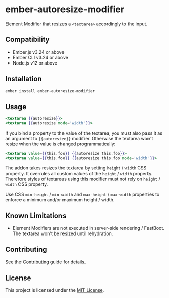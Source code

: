 ember-autoresize-modifier
==============================================================================

Element Modifier that resizes a `<textarea>` accordingly to the input.


Compatibility
------------------------------------------------------------------------------

* Ember.js v3.24 or above
* Ember CLI v3.24 or above
* Node.js v12 or above


Installation
------------------------------------------------------------------------------

```sh
ember install ember-autoresize-modifier
```


Usage
------------------------------------------------------------------------------

```hbs
<textarea {{autoresize}}>
<textarea {{autoresize mode='width'}}>
```

If you bind a property to the value of the textarea, you must also pass it as
an argument to `{{autoresize}}` modifier. Otherwise the textarea won't resize
when the value is changed programmatically:

```hbs
<textarea value={{this.foo}} {{autoresize this.foo}}>
<textarea value={{this.foo}} {{autoresize this.foo mode='width'}}>
```

The addon takes resizes the textarea by setting `height` / `width` CSS
property. It overrules all custom values of the `height` / `width` property.
Therefore styles of textareas using this modifier must not rely on `height` /
`width` CSS property.

Use CSS `min-height` / `min-width` and `max-height` / `max-width` properties
to enforce a minimum and/or maximum height / width.


Known Limitations
------------------------------------------------------------------------------

- Element Modifiers are not executed in server-side rendering / FastBoot. The
  textarea won't be resized until rehydration.


Contributing
------------------------------------------------------------------------------

See the [Contributing](CONTRIBUTING.md) guide for details.


License
------------------------------------------------------------------------------

This project is licensed under the [MIT License](LICENSE.md).
